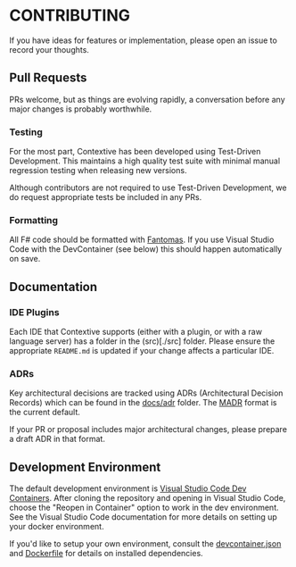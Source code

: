 # CONTRIBUTING

If you have ideas for features or implementation, please open an issue to record your thoughts.

## Pull Requests

PRs welcome, but as things are evolving rapidly, a conversation before any major changes is probably worthwhile.

### Testing

For the most part, Contextive has been developed using Test-Driven Development.  This maintains a high quality test suite with minimal manual regression testing when releasing new versions. 

Although contributors are not required to use Test-Driven Development, we do request appropriate tests be included in any PRs.

### Formatting

All F# code should be formatted with [Fantomas](https://github.com/fsprojects/fantomas).  If you use Visual Studio Code with the DevContainer (see below) this should happen automatically on save.

## Documentation

### IDE Plugins

Each IDE that Contextive supports (either with a plugin, or with a raw language server) has a folder in the (src)[./src] folder.  Please ensure the appropriate `README.md` is updated if your change affects a particular IDE.

### ADRs

Key architectural decisions are tracked using ADRs (Architectural Decision Records) which can be found in the [docs/adr](docs/adr) folder.  The [MADR](https://adr.github.io/madr/) format is the current default.

If your PR or proposal includes major architectural changes, please prepare a draft ADR in that format.

## Development Environment

The default development environment is [Visual Studio Code Dev Containers](https://code.visualstudio.com/docs/remote/containers). After cloning the repository and opening in Visual Studio Code, choose the "Reopen in Container" option to work in the dev environment. See the Visual Studio Code documentation for more details on setting up your docker environment.

If you'd like to setup your own environment, consult the [devcontainer.json](./.devcontainer/devcontainer.json) and [Dockerfile](./.devcontainer/Dockerfile) for details on installed dependencies.